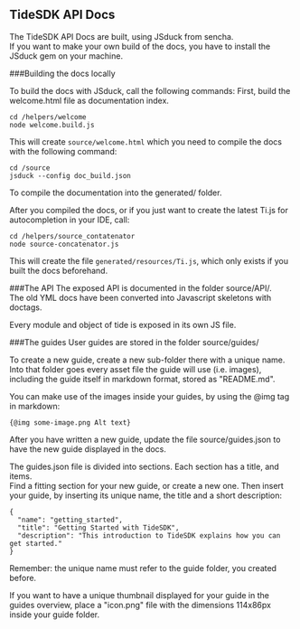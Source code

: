 TideSDK API Docs
-----------------
The TideSDK API Docs are built, using JSduck from sencha.    
If you want to make your own build of the docs, you have to install the JSduck gem on your machine.

###Building the docs locally

To build the docs with JSduck, call the following commands:
First, build the welcome.html file as documentation index.


    cd /helpers/welcome
    node welcome.build.js

This will create `source/welcome.html` which you need to compile the docs with the following command:

    cd /source
    jsduck --config doc_build.json

To compile the documentation into the generated/ folder.

After you compiled the docs, or if you just want to create the latest Ti.js for autocompletion in your IDE, call:

    cd /helpers/source_contatenator
    node source-concatenator.js

This will create the file `generated/resources/Ti.js`, which only exists if you built the docs beforehand.


###The API
The exposed API is documented in the folder source/API/.    
The old YML docs have been converted into Javascript skeletons with doctags.

Every module and object of tide is exposed in its own JS file.



###The guides
User guides are stored in the folder source/guides/

To create a new guide, create a new sub-folder there with a unique name.    
Into that folder goes every asset file the guide will use (i.e. images), including the guide itself in markdown format, stored as "README.md".

You can make use of the images inside your guides, by using the @img tag in markdown:

	{@img some-image.png Alt text}


After you have written a new guide, update the file source/guides.json to have the new guide displayed in the docs.

The guides.json file is divided into sections. Each section has a title, and items.    
Find a fitting section for your new guide, or create a new one. Then insert your guide, by inserting its unique name, the title and a short description:

	{
      "name": "getting_started",
      "title": "Getting Started with TideSDK",
      "description": "This introduction to TideSDK explains how you can get started."
  	}

Remember: the unique name must refer to the guide folder, you created before.

If you want to have a unique thumbnail displayed for your guide in the guides overview, place a "icon.png" file with the dimensions 114x86px inside your guide folder.
